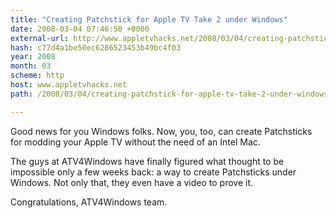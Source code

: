 ```yaml
---
title: "Creating Patchstick for Apple TV Take 2 under Windows"
date: 2008-03-04 07:46:50 +0000
external-url: http://www.appletvhacks.net/2008/03/04/creating-patchstick-for-apple-tv-take-2-under-windows/
hash: c77d4a1be50ec6286523453b49bc4f03
year: 2008
month: 03
scheme: http
host: www.appletvhacks.net
path: /2008/03/04/creating-patchstick-for-apple-tv-take-2-under-windows/

---
```




Good news for you Windows folks.  Now, you, too, can create Patchsticks for modding your Apple TV without the need of an Intel Mac.

The guys at ATV4Windows have finally figured what thought to be impossible only a few weeks back: a way to create Patchsticks under Windows.  Not only that, they even have a video to prove it.






Congratulations, ATV4Windows team.

